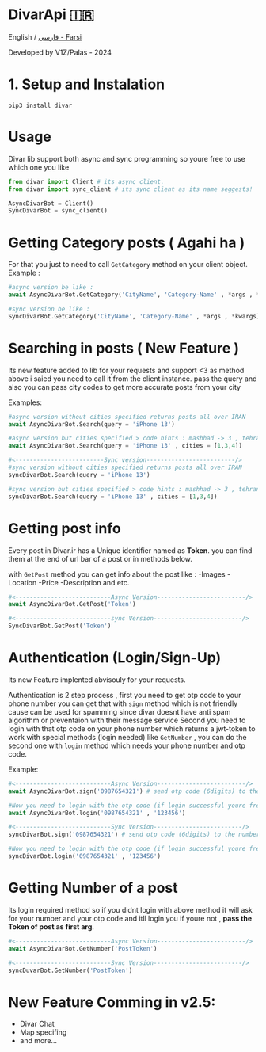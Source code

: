 # DivarApi 🇮🇷

English / [فارسی - Farsi](README_fa.md)

Developed by V1Z/Palas - 2024

# 1. Setup and Instalation
```
pip3 install divar
```

# Usage
Divar lib support both async and sync programming so youre free to use which one you like

```python
from divar import Client # its async client.
from divar import sync_client # its sync client as its name seggests!

AsyncDivarBot = Client()
SyncDivarBot = sync_client()
```

# Getting Category posts ( Agahi ha )
For that you just to need to call `GetCategory` method on your client object.
Example : 
```python
#async version be like :
await AsyncDivarBot.GetCategory('CityName', 'Category-Name' , *args , *kwargs)

#sync version be like :
SyncDivarBot.GetCategory('CityName', 'Category-Name' , *args , *kwargs)
```

# Searching in posts ( New Feature )
Its new feature added to lib for your requests and support <3
as method above i saied you need to call it from the client instance.
pass the query and also you can pass city codes to get more accurate posts from your city

Examples:
```python
#async version without cities specified returns posts all over IRAN 
await AsyncDivarBot.Search(query = 'iPhone 13')

#async version but cities specified > code hints : mashhad -> 3 , tehran -> 1 , isfahan -> 4
await AsyncDivarBot.Search(query = 'iPhone 13' , cities = [1,3,4])

#<-------------------------Sync version-------------------------/>
#sync version without cities specified returns posts all over IRAN 
syncDivarBot.Search(query = 'iPhone 13')

#sync version but cities specified > code hints : mashhad -> 3 , tehran -> 1 , isfahan -> 4
syncDivarBot.Search(query = 'iPhone 13' , cities = [1,3,4])
```

# Getting post info
Every post in Divar.ir has a Unique identifier named as **Token**.
you can find them at the end of url bar of a post or in methods below.

with `GetPost` method you can get info about the post like :
-Images
-Location
-Price
-Description
and etc.
```python
#<---------------------------Async Version-------------------------/>
await AsyncDivarBot.GetPost('Token')

#<---------------------------sync Version-------------------------/>
SyncDivarBot.GetPost('Token')
```

# Authentication (Login/Sign-Up)
Its new Feature implented abvisouly for your requests. 

Authentication is 2 step process , first you need to get otp code to your phone number
you can get that with `sign` method which is not friendly cause can be used for spamming since 
divar doesnt have anti spam algorithm or preventaion with their message service 
Second you need to login with that otp code on your phone number which returns a jwt-token to 
work with special methods (login needed) like `GetNumber` , you can do the second one with 
`login` method which needs your phone number and otp code.

Example:
```python
#<---------------------------Async Version-------------------------/>
await AsyncDivarBot.sign('0987654321') # send otp code (6digits) to the number if returns True else Flase.

#Now you need to login with the otp code (if login successful youre free to use special methods i said above)
await AsyncDivarBot.login('0987654321' , '123456')

#<---------------------------Sync Version-------------------------/>
syncDivarBot.sign('0987654321') # send otp code (6digits) to the number if returns True else Flase.

#Now you need to login with the otp code (if login successful youre free to use special methods i said above)
syncDivarBot.login('0987654321' , '123456')
```

# Getting Number of a post
Its login required method so if you didnt login with above method it will ask for your number 
and your otp code and itll login you if youre not , **pass the Token of post as first arg**.

```python
#<---------------------------Async Version-------------------------/>
await AsyncDivarBot.GetNumber('PostToken')

#<---------------------------Sync Version-------------------------/>
syncDuvarBot.GetNumber('PostToken')
```

# New Feature Comming in v2.5:
- Divar Chat 
- Map specifing
- and more...
